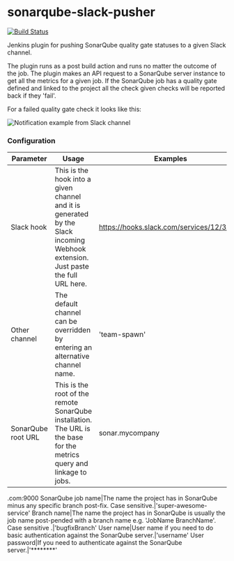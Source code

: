 # sonarqube-slack-pusher

[![Build Status](https://travis-ci.org/andnyb/sonar-slack-pusher.svg)](https://travis-ci.org/andnyb/sonar-slack-pusher)

Jenkins plugin for pushing SonarQube quality gate statuses to a given Slack channel.

The plugin runs as a post build action and runs no matter the outcome of the job. The plugin makes an API request to
a SonarQube server instance to get all the metrics for a given job. If the SonarQube job has a quality gate defined and
linked to the project all the check given checks will be reported back if they 'fail'.

For a failed quality gate check it looks like this:

![Notification example from Slack channel](https://github.com/andnyb/sonar-slack-pusher/blob/master/ssp-notification-example.png?raw=true)

### Configuration

Parameter | Usage | Examples
--------------- | -------------------------- | --------
Slack hook|This is the hook into a given channel and it is generated by the Slack incoming Webhook extension. Just paste the full URL here.|https://hooks.slack.com/services/12/34/56
Other channel|The default channel can be overridden by entering an alternative channel name.|'team-spawn'
SonarQube root URL|This is the root of the remote SonarQube installation. The URL is the base for the metrics query and linkage to jobs.|sonar.mycompany
.com:9000
SonarQube job name|The name the project has in SonarQube minus any specific branch post-fix. Case sensitive.|'super-awesome-service'
Branch name|The name the project has in SonarQube is usually the job name post-pended with a branch name e.g. 'JobName BranchName'. Case sensitive
.|'bugfixBranch'
User name|User name if you need to do basic authentication against the SonarQube server.|'username'
User password|If you need to authenticate against the SonarQube server.|'********'
